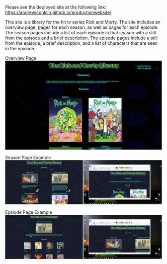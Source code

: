 Please see the deployed site at the following link: https://andrewjconklin.github.io/productionwebsite/

This site is a library for the hit tv series Rick and Morty. The site includes an overview page, pages for each season, as well as pages for each episode. The season pages include a list of each episode in that season with a still from the episode and a brief description. The episode pages include a still from the episode, a brief description, and a list of characters that are seen in the episode. 

Overview Page
![alt text](/assets/indexscreenshot.png)

Season Page Example
![alt text](/assets/seasonscreenshot.png)

Epsiode Page Example
![alt text](/assets/epsiodescreenshot.png)